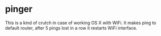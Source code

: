 # pinger
This is a kind of crutch in case of working OS X with WiFi.
It makes ping to default router, after 5 pings lost in a row it restarts WiFi interface.
